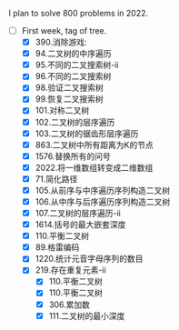 I plan to solve 800 problems in 2022.
- [ ] First week, tag of tree.
  - [x] 390.消除游戏:
  - [x] 94.二叉树的中序遍历
  - [x] 95.不同的二叉搜索树-ii
  - [x] 96.不同的二叉搜索树
  - [x] 98.验证二叉搜索树
  - [x] 99.恢复二叉搜索树
  - [x] 101.对称二叉树
  - [x] 102.二叉树的层序遍历
  - [x] 103.二叉树的锯齿形层序遍历
  - [x] 863.二叉树中所有距离为K的节点
  - [x] 1576.替换所有的问号
  - [x] 2022.将一维数组转变成二维数组
  - [x] 71.简化路径
  - [x] 105.从前序与中序遍历序列构造二叉树
  - [x] 106.从中序与后序遍历序列构造二叉树
  - [x] 107.二叉树的层序遍历-ii
  - [x] 1614.括号的最大嵌套深度
  - [x] 110.平衡二叉树
  - [x] 89.格雷编码
  - [x] 1220.统计元音字母序列的数目
  - [x] 219.存在重复元素-ii
	- [x] 110.平衡二叉树
	- [x] 110.平衡二叉树
	- [x] 306.累加数
	- [x] 111.二叉树的最小深度
